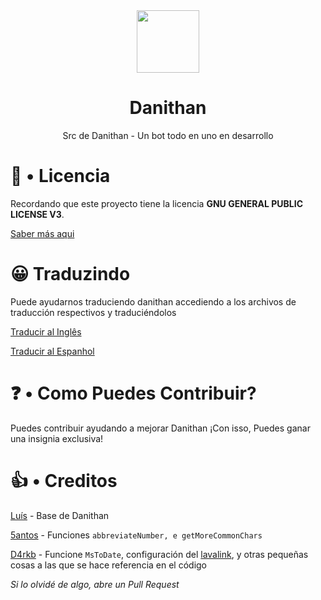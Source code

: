 <div align="center">

<img src="https://developer.danithan.tk/img/danithan.png" width=100>
<h1>Danithan</h1>
Src de Danithan - Un bot todo en uno en desarrollo
</div>

# 🍕 • Licencia
Recordando que este proyecto tiene la licencia **GNU GENERAL PUBLIC LICENSE V3**.

[Saber más aqui](https://github.com/Danithan/DanithanBot/blob/master/LICENSE)  

# 😀 Traduzindo 
Puede ayudarnos traduciendo danithan accediendo a los archivos de traducción respectivos y traduciéndolos

[Traducir al Inglês](https://github.com/CanasDev/Danithan/tree/master/src/lang/en)

[Traducir al Espanhol](https://github.com/CanasDev/Danithan/tree/master/src/lang/es)

# ❓ • Como Puedes Contribuir?
Puedes contribuir ayudando a mejorar Danithan
¡Con isso, Puedes ganar una insignia exclusiva!


# 👍 • Creditos 
[Luís](https://github.com/MrSannyY) - Base de Danithan

[5antos](https://github.com/5antos) - Funciones `abbreviateNumber, e getMoreCommonChars`

[D4rkb](https://github.com/davidffa) - Funcione `MsToDate`, configuración del [lavalink](https://www.notion.so/Heroku-Lavalink-35a42e309e84419b9958f77bd9e7359f), y otras pequeñas cosas a las que se hace referencia en el código

_Si lo olvidé de algo, abre un Pull Request_
